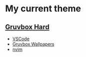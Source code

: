 # My current theme

## [Gruvbox Hard](https://github.com/morhetz/gruvbox)

- [VSCode](https://marketplace.visualstudio.com/items?itemName=jdinhlife.gruvbox)
- [Gruvbox Wallpapers](https://gruvbox-wallpapers.pages.dev/)
- [nvim](https://github.com/ellisonleao/gruvbox.nvim)